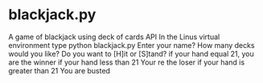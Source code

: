 # blackjack.py
A game of blackjack using deck of cards API
In the Linus virtual environment type python blackjack.py
Enter your name?
How many decks would you like?
Do you want to [H]it or [S]tand?
if your hand equal 21,
you are the winner
if your hand less than 21
Your re the loser
if your hand is greater than 21
You are busted 
